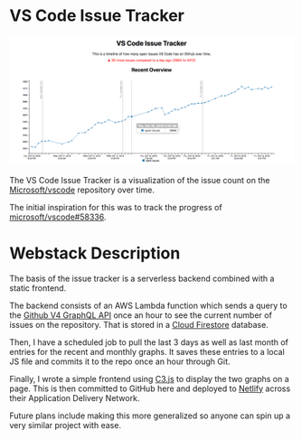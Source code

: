 # VS Code Issue Tracker

![Issue Tracker Screenshot](images/issueTrackerPreview.png)

The VS Code Issue Tracker is a visualization of the issue count on the [Microsoft/vscode](https://github.com/microsoft/vscode) repository over time.

The initial inspiration for this was to track the progress of [microsoft/vscode#58336](https://github.com/Microsoft/vscode/issues/58336).



# Webstack Description

The basis of the issue tracker is a serverless backend combined with a static frontend.

The backend consists of an AWS Lambda function which sends a query to the [Github V4 GraphQL API](https://developer.github.com/v4/) once an hour to see the current number of issues on the repository. That is stored in a [Cloud Firestore](https://firebase.google.com/docs/firestore/) database.

Then, I have a scheduled job to pull the last 3 days as well as last month of entries for the recent and monthly graphs. It saves these entries to a local JS file and commits it to the repo once an hour through Git.

Finally, I wrote a simple frontend using [C3.js](https://c3js.org/) to display the two graphs on a page. This is then committed to GitHub here and deployed to [Netlify](https://www.netlify.com/) across their Application Delivery Network.

Future plans include making this more generalized so anyone can spin up a very similar project with ease.
